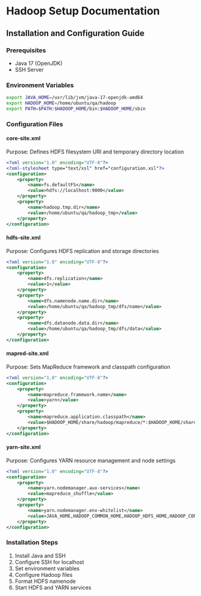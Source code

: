# Hadoop Setup Documentation
## Installation and Configuration Guide
### Prerequisites
* Java 17 (OpenJDK)
* SSH Server
### Environment Variables
```bash
export JAVA_HOME=/usr/lib/jvm/java-17-openjdk-amd64
export HADOOP_HOME=/home/ubuntu/qa/hadoop
export PATH=$PATH:$HADOOP_HOME/bin:$HADOOP_HOME/sbin
```
### Configuration Files
#### core-site.xml
Purpose: Defines HDFS filesystem URI and temporary directory location
```xml
<?xml version="1.0" encoding="UTF-8"?>
<?xml-stylesheet type="text/xsl" href="configuration.xsl"?>
<configuration>
    <property>
        <name>fs.defaultFS</name>
        <value>hdfs://localhost:9000</value>
    </property>
    <property>
        <name>hadoop.tmp.dir</name>
        <value>/home/ubuntu/qa/hadoop_tmp</value>
    </property>
</configuration>
```
#### hdfs-site.xml
Purpose: Configures HDFS replication and storage directories
```xml
<?xml version="1.0" encoding="UTF-8"?>
<configuration>
    <property>
        <name>dfs.replication</name>
        <value>1</value>
    </property>
    <property>
        <name>dfs.namenode.name.dir</name>
        <value>/home/ubuntu/qa/hadoop_tmp/dfs/name</value>
    </property>
    <property>
        <name>dfs.datanode.data.dir</name>
        <value>/home/ubuntu/qa/hadoop_tmp/dfs/data</value>
    </property>
</configuration>
```
#### mapred-site.xml
Purpose: Sets MapReduce framework and classpath configuration
```xml
<?xml version="1.0" encoding="UTF-8"?>
<configuration>
    <property>
        <name>mapreduce.framework.name</name>
        <value>yarn</value>
    </property>
    <property>
        <name>mapreduce.application.classpath</name>
        <value>$HADOOP_HOME/share/hadoop/mapreduce/*:$HADOOP_HOME/share/hadoop/mapreduce/lib/*</value>
    </property>
</configuration>
```
#### yarn-site.xml
Purpose: Configures YARN resource management and node settings
```xml
<?xml version="1.0" encoding="UTF-8"?>
<configuration>
    <property>
        <name>yarn.nodemanager.aux-services</name>
        <value>mapreduce_shuffle</value>
    </property>
    <property>
        <name>yarn.nodemanager.env-whitelist</name>
        <value>JAVA_HOME,HADOOP_COMMON_HOME,HADOOP_HDFS_HOME,HADOOP_CONF_DIR,CLASSPATH_PREPEND_DISTCACHE,HADOOP_YARN_HOME,HADOOP_HOME</value>
    </property>
</configuration>
```
### Installation Steps
1. Install Java and SSH
2. Configure SSH for localhost
3. Set environment variables
4. Configure Hadoop files
5. Format HDFS namenode
6. Start HDFS and YARN services
